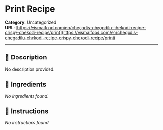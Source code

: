 # Print Recipe

**Category**: Uncategorized  
**URL**: [https://vismaifood.com/en/chegodis-chegodilu-chekodi-recipe-crispy-chekodi-recipe/print](https://vismaifood.com/en/chegodis-chegodilu-chekodi-recipe-crispy-chekodi-recipe/print)  


---

## 📝 Description
No description provided.



## 🧂 Ingredients
*No ingredients found.*

## 🍳 Instructions
*No instructions found.*


